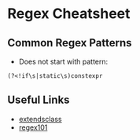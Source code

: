 # Regex Cheatsheet

## Common Regex Patterns

* Does not start with pattern: 

````regex
(?<!if\s|static\s)constexpr
````

## Useful  Links

* [extendsclass](https://extendsclass.com/regex-tester.html)
* [regex101](https://regex101.com/)

